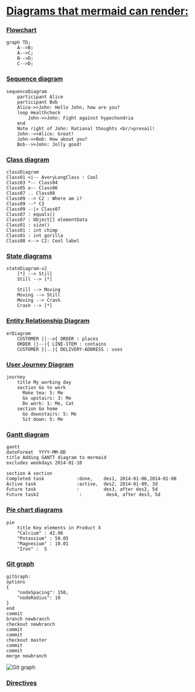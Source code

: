 # [Diagrams that mermaid can render:](https://mermaid-js.github.io/mermaid/#/README?id=diagrams-that-mermaid-can-render)

### [Flowchart](Mermaid_Flowchart.md)

``` Mermaid {hide=false}
graph TD;
    A-->B;
    A-->C;
    B-->D;
    C-->D;
```


### [Sequence diagram](Mermaid_Sequence.md)

```  Mermaid {hide=false}
sequenceDiagram
    participant Alice
    participant Bob
    Alice->>John: Hello John, how are you?
    loop Healthcheck
        John->>John: Fight against hypochondria
    end
    Note right of John: Rational thoughts <br/>prevail!
    John-->>Alice: Great!
    John->>Bob: How about you?
    Bob-->>John: Jolly good!
```
### [Class diagram ](Mermaid_Class.md)


```   Mermaid {hide=false}
classDiagram
Class01 <|-- AveryLongClass : Cool
Class03 *-- Class04
Class05 o-- Class06
Class07 .. Class08
Class09 --> C2 : Where am i?
Class09 --* C3
Class09 --|> Class07
Class07 : equals()
Class07 : Object[] elementData
Class01 : size()
Class01 : int chimp
Class01 : int gorilla
Class08 <--> C2: Cool label
```

### [State diagrams](Mermaid_State.md)

``` Mermaid {hide=false}
stateDiagram-v2
    [*] --> Still
    Still --> [*]

    Still --> Moving
    Moving --> Still
    Moving --> Crash
    Crash --> [*]
```

### [Entity Relationship Diagram ](Mermaid_Entity.md)

```  Mermaid {hide=false}
erDiagram
    CUSTOMER ||--o{ ORDER : places
    ORDER ||--|{ LINE-ITEM : contains
    CUSTOMER }|..|{ DELIVERY-ADDRESS : uses
```

### [User Journey Diagram](Mermaid_Journey.md)

```  Mermaid {hide=false}
journey
    title My working day
    section Go to work
      Make tea: 5: Me
      Go upstairs: 3: Me
      Do work: 1: Me, Cat
    section Go home
      Go downstairs: 5: Me
      Sit down: 5: Me
```


### [Gantt diagram](Mermaid_Gantt.md)

```   Mermaid {hide=false}
gantt
dateFormat  YYYY-MM-DD
title Adding GANTT diagram to mermaid
excludes weekdays 2014-01-10

section A section
Completed task            :done,    des1, 2014-01-06,2014-01-08
Active task               :active,  des2, 2014-01-09, 3d
Future task               :         des3, after des2, 5d
Future task2               :         des4, after des3, 5d
```

### [Pie chart diagrams](Mermaid_Pie.md)

``` Mermaid {hide=false}
pie
    title Key elements in Product X
    "Calcium" : 42.96
    "Potassium" : 50.05
    "Magnesium" : 10.01
    "Iron" :  5
```

### [Git graph ](https://mermaid-js.github.io/mermaid/#/README?id=git-graph-exclamation-experimental)

``` 
gitGraph:
options
{
    "nodeSpacing": 150,
    "nodeRadius": 10
}
end
commit
branch newbranch
checkout newbranch
commit
commit
checkout master
commit
commit
merge newbranch
```

![Git graph](https://mermaid-js.github.io/mermaid/img/git.png " ")

### [Directives](Mermaid_Directives.md)